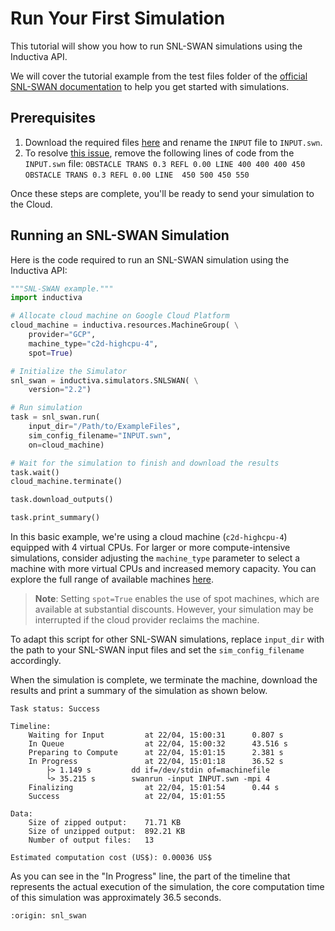 # Run Your First Simulation
This tutorial will show you how to run SNL-SWAN simulations using the Inductiva API. 

We will cover the tutorial example from the test files folder of the [official SNL-SWAN documentation](https://sandialabs.github.io/SNL-SWAN/tutorial.html) to help you get started with simulations.

## Prerequisites
1. Download the required files [here](https://sandialabs.github.io/SNL-SWAN/_downloads/ExampleFiles.zip) and rename the `INPUT` file to `INPUT.swn`. 
2. To resolve [this issue](https://github.com/sandialabs/SNL-SWAN/issues/8), remove the following lines of code from the `INPUT.swn` file:
`OBSTACLE TRANS 0.3 REFL 0.00 LINE 400 400 400 450`
`OBSTACLE TRANS 0.3 REFL 0.00 LINE  450 500 450 550`

Once these steps are complete, you'll be ready to send your simulation to the Cloud.

## Running an SNL-SWAN Simulation
Here is the code required to run an SNL-SWAN simulation using the Inductiva API:

```python
"""SNL-SWAN example."""
import inductiva

# Allocate cloud machine on Google Cloud Platform
cloud_machine = inductiva.resources.MachineGroup( \
    provider="GCP",
    machine_type="c2d-highcpu-4",
	spot=True)

# Initialize the Simulator
snl_swan = inductiva.simulators.SNLSWAN( \
    version="2.2")

# Run simulation
task = snl_swan.run(
    input_dir="/Path/to/ExampleFiles",
    sim_config_filename="INPUT.swn",
    on=cloud_machine)

# Wait for the simulation to finish and download the results
task.wait()
cloud_machine.terminate()

task.download_outputs()

task.print_summary()
```

In this basic example, we're using a cloud machine (`c2d-highcpu-4`) equipped with 4 virtual CPUs. 
For larger or more compute-intensive simulations, consider adjusting the `machine_type` parameter to select 
a machine with more virtual CPUs and increased memory capacity. You can explore the full range of available machines [here](https://console.inductiva.ai/machine-groups/instance-types).

> **Note**: Setting `spot=True` enables the use of spot machines, which are available at substantial discounts. 
> However, your simulation may be interrupted if the cloud provider reclaims the machine.

To adapt this script for other SNL-SWAN simulations, replace `input_dir` with the
path to your SNL-SWAN input files and set the `sim_config_filename` accordingly.

When the simulation is complete, we terminate the machine, download the results and print a summary of the simulation as shown below.

```
Task status: Success

Timeline:
	Waiting for Input         at 22/04, 15:00:31      0.807 s
	In Queue                  at 22/04, 15:00:32      43.516 s
	Preparing to Compute      at 22/04, 15:01:15      2.381 s
	In Progress               at 22/04, 15:01:18      36.52 s
		├> 1.149 s         dd if=/dev/stdin of=machinefile
		└> 35.215 s        swanrun -input INPUT.swn -mpi 4
	Finalizing                at 22/04, 15:01:54      0.44 s
	Success                   at 22/04, 15:01:55      

Data:
	Size of zipped output:    71.71 KB
	Size of unzipped output:  892.21 KB
	Number of output files:   13

Estimated computation cost (US$): 0.00036 US$
```

As you can see in the "In Progress" line, the part of the timeline that represents the actual execution of the simulation, 
the core computation time of this simulation was approximately 36.5 seconds.

```{banner_small}
:origin: snl_swan
```